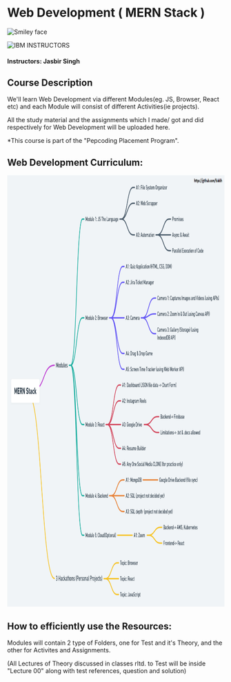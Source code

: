 # Web Development ( MERN Stack )

<img src="https://www.pepcoding.com/images/logo.png" alt="Smiley face" height="300" width="300">

![IBM](http://i.imgur.com/Qktqnu1.png) INSTRUCTORS
#### Instructors: Jasbir Singh

## Course Description
<p>We'll learn Web Development via different Modules(eg. JS, Browser, React etc) and each Module will consist of different Activities(ie projects).

All the study material and the assignments which I made/ got and did respectively for Web Development will be uploaded here.</p>

*This course is part of the "Pepcoding Placement Program".

## Web Development Curriculum:

<img src="raw/images/flow.png" alt="Smiley face" height="1000" width="1200">


## How to efficiently use the Resources:

<p> Modules will contain 2 type of Folders, one for Test and it's Theory, and the other for Activites and Assignments. </p>
<p> (All Lectures of Theory discussed in classes rltd. to Test will be inside "Lecture 00" along with test references, question and solution) </p>

